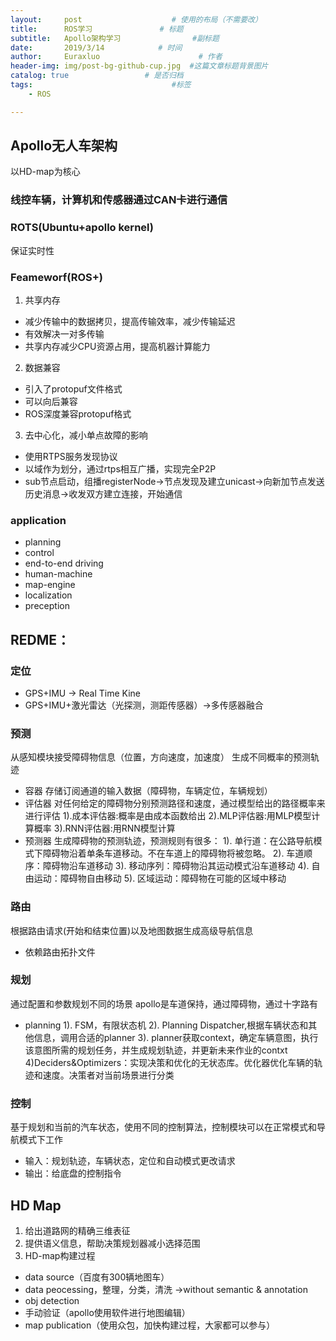 ```yaml
---
layout:     post                    # 使用的布局（不需要改）
title:      ROS学习               # 标题 
subtitle:   Apollo架构学习                #副标题
date:       2019/3/14            # 时间
author:     Euraxluo                      # 作者
header-img: img/post-bg-github-cup.jpg  #这篇文章标题背景图片
catalog: true                 # 是否归档
tags:                               #标签
    - ROS

---
```

## Apollo无人车架构
以HD-map为核心
###  线控车辆，计算机和传感器通过CAN卡进行通信
### ROTS(Ubuntu+apollo kernel)
保证实时性
### Feameworf(ROS+)
1. 共享内存
- 减少传输中的数据拷贝，提高传输效率，减少传输延迟
- 有效解决一对多传输
- 共享内存减少CPU资源占用，提高机器计算能力

2. 数据兼容
- 引入了protopuf文件格式
- 可以向后兼容
- ROS深度兼容protopuf格式

3. 去中心化，减小单点故障的影响
- 使用RTPS服务发现协议
- 以域作为划分，通过rtps相互广播，实现完全P2P
- sub节点启动，组播registerNode->节点发现及建立unicast->向新加节点发送历史消息->收发双方建立连接，开始通信

### application
- planning
- control
- end-to-end driving
- human-machine
- map-engine
- localization
- preception

## REDME：
### 定位
- GPS+IMU -> Real Time Kine
- GPS+IMU+激光雷达（光探测，测距传感器）->多传感器融合
### 预测
从感知模块接受障碍物信息（位置，方向速度，加速度）
生成不同概率的预测轨迹
- 容器
存储订阅通道的输入数据（障碍物，车辆定位，车辆规划）
- 评估器
对任何给定的障碍物分别预测路径和速度，通过模型给出的路径概率来进行评估
   1).成本评估器:概率是由成本函数给出
   2).MLP评估器:用MLP模型计算概率
   3).RNN评估器:用RNN模型计算
- 预测器
生成障碍物的预测轨迹，预测规则有很多：
   1). 单行道：在公路导航模式下障碍物沿着单条车道移动。不在车道上的障碍物将被忽略。
   2). 车道顺序：障碍物沿车道移动
   3). 移动序列：障碍物沿其运动模式沿车道移动
   4). 自由运动：障碍物自由移动
   5). 区域运动：障碍物在可能的区域中移动

### 路由
根据路由请求(开始和结束位置)以及地图数据生成高级导航信息
- 依赖路由拓扑文件

### 规划
通过配置和参数规划不同的场景
apollo是车道保持，通过障碍物，通过十字路有
- planning
   1). FSM，有限状态机
   2). Planning Dispatcher,根据车辆状态和其他信息，调用合适的planner
   3). planner获取context，确定车辆意图，执行该意图所需的规划任务，并生成规划轨迹，并更新未来作业的contxt
   4)Deciders&Optimizers：实现决策和优化的无状态库。优化器优化车辆的轨迹和速度。决策者对当前场景进行分类

### 控制
基于规划和当前的汽车状态，使用不同的控制算法，控制模块可以在正常模式和导航模式下工作
- 输入：规划轨迹，车辆状态，定位和自动模式更改请求
- 输出：给底盘的控制指令

## HD Map
1. 给出道路网的精确三维表征
2. 提供语义信息，帮助决策规划器减小选择范围
3. HD-map构建过程
- data source（百度有300辆地图车）
- data peocessing，整理，分类，清洗 ->without semantic & annotation
- obj detection
- 手动验证（apollo使用软件进行地图编辑）
- map publication（使用众包，加快构建过程，大家都可以参与）

